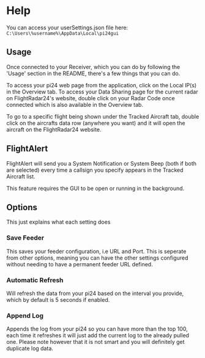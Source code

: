 # Help

You can access your userSettings.json file here: `C:\Users\%username%\AppData\Local\pi24gui`

## Usage
Once connected to your Receiver, which you can do by following the 'Usage' section in the README, there's a few things that you can do.

To access your pi24 web page from the application, click on the Local IP(s) in the Overview tab.  To access your Data Sharing page for the current radar on FlightRadar24's website, double click on your Radar Code once connected which is also available in the Overview tab.

To go to a specific flight being shown under the Tracked Aircraft tab, double click on the aircrafts data row (anywhere you want) and it will open the aircraft on the FlightRadar24 website.

## FlightAlert
FlightAlert will send you a System Notification or System Beep (both if both are selected) every time a callsign you specify appears in the Tracked Aircraft list.

This feature requires the GUI to be open or running in the background.

## Options
This just explains what each setting does

### Save Feeder
This saves your feeder configuration, i.e URL and Port. This is seperate from other options, meaning you can have the other settings configured without needing to have a permanent feeder URL defined.

### Automatic Refresh
Will refresh the data from your pi24 based on the interval you provide, which by default is 5 seconds if enabled.

### Append Log
Appends the log from your pi24 so you can have more than the top 100, each time it refreshes it will just add the current log to the already pulled one.  Please note however that it is not smart and you will definitely get duplicate log data.
